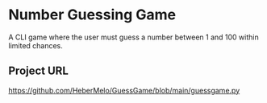 # Number Guessing Game

A CLI game where the user must guess a number between 1 and 100 within limited chances.

## Project URL

https://github.com/HeberMelo/GuessGame/blob/main/guessgame.py

